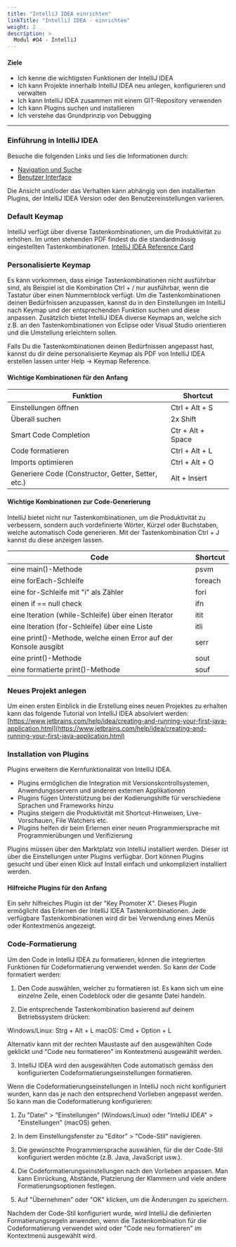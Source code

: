 ```yaml
---
title: "IntelliJ IDEA einrichten"
linkTitle: "IntelliJ IDEA - einrichten"
weight: 2
description: >
  Modul #O4 - IntelliJ
---
```


#### Ziele

- Ich kenne die wichtigsten Funktionen der IntelliJ IDEA
- Ich kann Projekte innerhalb IntelliJ IDEA neu anlegen, konfigurieren und verwalten
- Ich kann IntelliJ IDEA zusammen mit einem GIT-Repository verwenden
- Ich kann Plugins suchen und installieren
- Ich verstehe das Grundprinzip von Debugging

---

### Einführung in IntelliJ IDEA

Besuche die folgenden Links und lies die Informationen durch:

- [Navigation und Suche](https://www.jetbrains.com/help/idea/discover-intellij-idea.html#navigation-and-search)
- [Benutzer Interface](https://www.jetbrains.com/help/idea/guided-tour-around-the-user-interface.html)

Die Ansicht und/oder das Verhalten kann abhängig von den installierten Plugins, der IntelliJ IDEA Version oder den Benutzereinstellungen variieren.

### Default Keymap

IntelliJ verfügt über diverse Tastenkombinationen, um die Produktivität zu erhöhen.
Im unten stehenden PDF findest du die standardmässig eingestellten Tastenkombinationen.
[IntelliJ IDEA Reference Card](https://resources.jetbrains.com/storage/products/intellij-idea/docs/IntelliJIDEA_ReferenceCard.pdf)

### Personalisierte Keymap

Es kann vorkommen, dass einige Tastenkombinationen nicht ausführbar sind, als Beispiel ist die Kombination Ctrl + / nur ausführbar, wenn die Tastatur über einen Nummernblock verfügt.
Um die Tastenkombinationen deinen Bedürfnissen anzupassen, kannst du in den Einstellungen im IntelliJ nach Keymap und der entsprechenden Funktion suchen und diese anpassen.
Zusätzlich bietet IntelliJ IDEA diverse Keymaps an, welche sich z.B. an den Tastenkombinationen von Eclipse oder Visual Studio orientieren und die Umstellung erleichtern sollen.

Falls Du die Tastenkombinationen deinen Bedürfnissen angepasst hast, kannst du dir deine personalisierte Keymap als PDF von IntelliJ IDEA erstellen lassen unter Help &rarr; Keymap Reference.

#### Wichtige Kombinationen für den Anfang

| Funktion                                           | Shortcut          |
| -------------------------------------------------- | ----------------- |
| Einstellungen öffnen                               | Ctrl + Alt + S    |
| Überall suchen                                     | 2x Shift          |
| Smart Code Completion                              | Ctr + Alt + Space |
| Code formatieren                                   | Ctrl + Alt + L    |
| Imports optimieren                                 | Ctrl + Alt + O    |
| Generiere Code (Constructor, Getter, Setter, etc.) | Alt + Insert      |

#### Wichtige Kombinationen zur Code-Generierung

IntelliJ bietet nicht nur Tastenkombinationen, um die Produktivität zu verbessern, sondern auch vordefinierte Wörter, Kürzel oder Buchstaben, welche automatisch Code generieren.
Mit der Tastenkombination Ctrl + J kannst du diese anzeigen lassen.

| Code                                                             | Shortcut |
| ---------------------------------------------------------------- | -------- |
| eine main()-Methode                                              | psvm     |
| eine forEach-Schleife                                            | foreach  |
| eine for-Schleife mit "i" als Zähler                             | fori     |
| einen if == null check                                           | ifn      |
| eine Iteration (while-Schleife) über einen Iterator              | itit     |
| eine Iteration (for-Schleife) über eine Liste                    | itli     |
| eine print()-Methode, welche einen Error auf der Konsole ausgibt | serr     |
| eine print()-Methode                                             | sout     |
| eine formatierte print()-Methode                                 | souf     |

### Neues Projekt anlegen

Um einen ersten Einblick in die Erstellung eines neuen Projektes zu erhalten kann das folgende Tutorial von IntelliJ IDEA absolviert werden:
[https://www.jetbrains.com/help/idea/creating-and-running-your-first-java-application.html](https://www.jetbrains.com/help/idea/creating-and-running-your-first-java-application.html)

### Installation von Plugins

Plugins erweitern die Kernfunktionalität von IntelliJ IDEA.

- Plugins ermöglichen die Integration mit Versionskontrollsystemen, Anwendungsservern und anderen externen Applikationen
- Plugins fügen Unterstützung bei der Kodierungshilfe für verschiedene Sprachen und Frameworks hinzu
- Plugins steigern die Produktivität mit Shortcut-Hinweisen, Live-Vorschauen, File Watchers etc.
- Plugins helfen dir beim Erlernen einer neuen Programmiersprache mit Programmierübungen und Verifizierung

Plugins müssen über den Marktplatz von IntelliJ installiert werden. Dieser ist über die Einstellungen unter Plugins verfügbar.
Dort können Plugins gesucht und über einen Klick auf Install einfach und unkompliziert installiert werden.

#### Hilfreiche Plugins für den Anfang

Ein sehr hilfreiches Plugin ist der "Key Promoter X". Dieses Plugin ermöglicht das Erlernen der IntelliJ IDEA Tastenkombinationen.
Jede verfügbare Tastenkombinationen wird dir bei Verwendung eines Menüs oder Kontextmenüs angezeigt.

### Code-Formatierung

Um den Code in IntelliJ IDEA zu formatieren, können die integrierten Funktionen für Codeformatierung verwendet werden. So kann der Code formatiert werden:

1. Den Code auswählen, welcher zu formatieren ist. Es kann sich um eine einzelne Zeile, einen Codeblock oder die gesamte Datei handeln.

2. Die entsprechende Tastenkombination basierend auf deinem Betriebssystem drücken:

Windows/Linux: Strg + Alt + L
macOS: Cmd + Option + L

Alternativ kann mit der rechten Maustaste auf den ausgewählten Code geklickt und "Code neu formatieren" im Kontextmenü ausgewählt werden.

3. IntelliJ IDEA wird den ausgewählten Code automatisch gemäss den konfigurierten Codeformatierungseinstellungen formatieren.

Wenn die Codeformatierungseinstellungen in IntelliJ noch nicht konfiguriert wurden, kann das je nach den entsprechend Vorlieben angepasst werden. So kann man die Codeformatierung konfigurieren:

1. Zu "Datei" > "Einstellungen" (Windows/Linux) oder "IntelliJ IDEA" > "Einstellungen" (macOS) gehen.

2. In dem Einstellungsfenster zu "Editor" > "Code-Stil" navigieren.

3. Die gewünschte Programmiersprache auswählen, für die der Code-Stil konfiguriert werden möchte (z.B. Java, JavaScript usw.).

4. Die Codeformatierungseinstellungen nach den Vorlieben anpassen. Man kann Einrückung, Abstände, Platzierung der Klammern und viele andere Formatierungsoptionen festlegen.

5. Auf "Übernehmen" oder "OK" klicken, um die Änderungen zu speichern.

Nachdem der Code-Stil konfiguriert wurde, wird IntelliJ die definierten Formatierungsregeln anwenden, wenn die Tastenkombination für die Codeformatierung verwendet wird oder "Code neu formatieren" im Kontextmenü ausgewählt wird.
